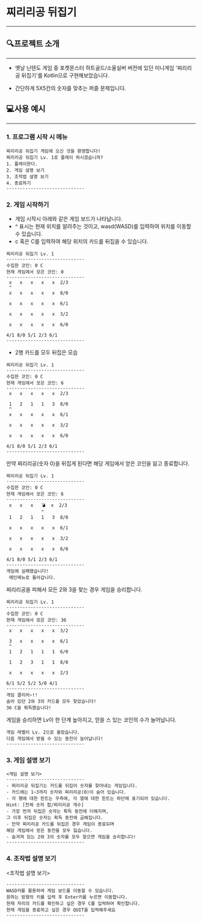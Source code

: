 # 찌리리공 뒤집기
---
## 🔍프로젝트 소개 
---
- 옛날 닌텐도 게임 중 포켓몬스터 하트골드/소울실버 버전에 있던 미니게임 '찌리리공 뒤집기'를 Kotlin으로 구현해보았습니다.
  
- 간단하게 5X5칸의 숫자를 맞추는 퍼즐 문제입니다.


## 💻사용 예시 
--- 
### 1. 프로그램 시작 시 메뉴
```
찌리리공 뒤집기 게임에 오신 것을 환영합니다!
찌리리공 뒤집기 Lv. 1로 플레이 하시겠습니까?
1. 플레이한다.
2. 게임 설명 보기
3, 조작법 설명 보기
4. 종료하기
-----------------------------
```

### 2. 게임 시작하기
- 게임 시작시 아래와 같은 게임 보드가 나타납니다. 
- ^ 표시는 현재 위치를 알려주는 것이고, wasd(WASD)를 입력하여 위치를 이동할 수 있습니다.
- c 혹은 C를 입력하여 해당 위치의 카드를 뒤집을 수 있습니다.
  
```
찌리리공 뒤집기 Lv. 1
-----------------------------
수집한 코인: 0 C
현재 게임에서 모은 코인: 0
-----------------------------
 x   x   x   x   x  2/3
 ^  
 x   x   x   x   x  8/0

 x   x   x   x   x  6/1

 x   x   x   x   x  3/2

 x   x   x   x   x  6/0

4/1 8/0 5/1 2/3 6/1 
-----------------------------
```

- 2행 카드를 모두 뒤집은 모습
  
```
찌리리공 뒤집기 Lv. 1
-----------------------------
수집한 코인: 0 C
현재 게임에서 모은 코인: 6
-----------------------------
 x   x   x   x   x  2/3

 1   2   1   1   3  8/0
 ^  
 x   x   x   x   x  6/1

 x   x   x   x   x  3/2

 x   x   x   x   x  6/0

4/1 8/0 5/1 2/3 6/1 
-----------------------------
```
만약 찌리리공(숫자 0)을 뒤집게 된다면 해당 게임에서 얻은 코인을 잃고 종료합니다.

```
찌리리공 뒤집기 Lv. 1
-----------------------------
수집한 코인: 0 C
현재 게임에서 모은 코인: 6
-----------------------------
 x   x   x   💣  x  2/3
             ^  
 1   2   1   1   3  8/0

 x   x   x   x   x  6/1

 x   x   x   x   x  3/2

 x   x   x   x   x  6/0

4/1 8/0 5/1 2/3 6/1 
-----------------------------
게임에 실패했습니다!
 메인메뉴로 돌아갑니다.
```

찌리리공을 피해서 모든 2와 3을 찾는 경우 게임을 승리합니다.
```
찌리리공 뒤집기 Lv. 1
-----------------------------
수집한 코인: 0 C
현재 게임에서 모은 코인: 36
-----------------------------
 x   x   x   x   x  3/2

 3   x   x   x   x  6/1
 ^  
 1   2   1   1   1  6/0

 1   2   3   1   1  8/0

 x   x   x   x   x  2/3

6/1 5/2 5/2 5/0 4/1 
-----------------------------
게임 클리어~!!
숨어 있던 2와 3의 카드를 모두 찾았습니다!
36 C을 획득했습니다!
```

게임을 승리하면 Lv이 한 단계 높아지고, 얻을 스 있는 코인의 수가 늘어납니다. 
```
게임 레벨이 Lv. 2으로 올랐습니다.
다음 게임에서 받을 수 있는 동전이 늘어납니다!
-----------------------------
```


### 3. 게임 설명 보기
```
<게임 설명 보기>
-----------------------------
- 찌리리공 뒤집기는 카드를 뒤집어 숫자를 찾아내는 게임입니다.
- 카드에는 1~3까지 숫자와 찌리리공(0)이 숨어 있습니다. 
- 각 행에 대한 힌트는 우측에, 각 열에 대한 힌트는 하단에 표기되어 있습니다.
Hint: [전체 숫자 합/찌리리공 개수]
- 가장 먼저 뒤집은 숫자는 획득 동전에 더해지며,
그 이후 뒤집은 숫자는 획득 동전에 곱해집니다.
- 만약 찌리리공 카드를 뒤집은 경우 게임이 종료되며
해당 게임에서 얻은 동전을 모두 잃습니다.
- 숨겨져 있는 2와 3의 숫자를 모두 찾으면 게임을 승리합니다!
-----------------------------
```

### 4. 조작법 설명 보기
<조작법 설명 보기>
```
-----------------------------
WASD키를 활용하여 게임 보드를 이동할 수 있습니다.
원하는 방향의 키를 입력 후 Enter키를 누르면 이동합니다.
현재 자리의 카드를 확인하고 싶은 경우 C를 입력하여 확인합니다.
현재 게임을 종료하고 싶은 경우 QUIT을 입력해주세요
-----------------------------
```

